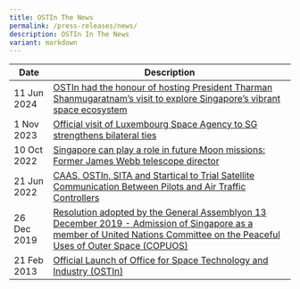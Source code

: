 ```yaml
---
title: OSTIn The News
permalink: /press-releases/news/
description: OSTIn In The News
variant: markdown
---
```

| Date | Description | 
| -------- | -------- | 
| 11 Jun 2024| [OSTIn had the honour of hosting President Tharman Shanmugaratnam’s visit to explore Singapore’s vibrant space ecosystem](/ostin-hosts-president-tharman-shanmugaratnam-visit-to-singapore-space-ecosystem/)
|1 Nov 2023|[Official visit of Luxembourg Space Agency to SG strengthens bilateral ties](https://www.space.gov.sg/resources/archives/luxembourg-space-agency-strengthens-bilateral/)
|10 Oct 2022|[Singapore can play a role in future Moon missions: Former James Webb telescope director](https://www.straitstimes.com/singapore/singapore-can-play-a-role-in-future-moon-missions-former-james-webb-telescope-director)|
|21 Jun 2022| [CAAS, OSTIn, SITA and Startical to Trial Satellite Communication Between Pilots and Air Traffic Controllers](https://www.caas.gov.sg/who-we-are/newsroom/Detail/caas-ostin-sita-and-startical-to-trial-satellite-communication-between-pilots-and-air-traffic-controllers)|
|26 Dec 2019 | [Resolution adopted by the General Assemblyon 13 December 2019 - Admission of Singapore as a member of United Nations Committee on the Peaceful Uses of Outer Space (COPUOS)](https://www.unoosa.org/oosa/en/oosadoc/data/resolutions/2019/general_assembly_74th_session/ares7482.html)|
|21 Feb 2013|[Official Launch of Office for Space Technology and Industry (OSTIn)](https://www.nas.gov.sg/archivesonline/data/pdfdoc/20130228002/ostin_press_release_feb_2013.pdf)|